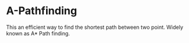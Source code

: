 # A-Pathfinding
This an efficient way to find the shortest path between two point. Widely known as A* Path finding.
